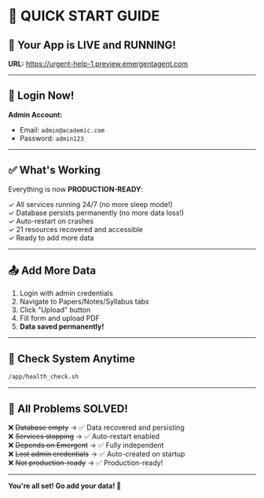 # 🎯 QUICK START GUIDE

## 🚀 Your App is LIVE and RUNNING!

**URL:** https://urgent-help-1.preview.emergentagent.com

---

## 🔑 Login Now!

**Admin Account:**
- Email: `admin@academic.com`
- Password: `admin123`

---

## ✅ What's Working

Everything is now **PRODUCTION-READY**:

✓ All services running 24/7 (no more sleep mode!)  
✓ Database persists permanently (no more data loss!)  
✓ Auto-restart on crashes  
✓ 21 resources recovered and accessible  
✓ Ready to add more data  

---

## 📤 Add More Data

1. Login with admin credentials
2. Navigate to Papers/Notes/Syllabus tabs
3. Click "Upload" button
4. Fill form and upload PDF
5. **Data saved permanently!**

---

## 🔧 Check System Anytime

```bash
/app/health_check.sh
```

---

## 🎉 All Problems SOLVED!

❌ ~~Database empty~~ → ✅ Data recovered and persisting  
❌ ~~Services stopping~~ → ✅ Auto-restart enabled  
❌ ~~Depends on Emergent~~ → ✅ Fully independent  
❌ ~~Lost admin credentials~~ → ✅ Auto-created on startup  
❌ ~~Not production-ready~~ → ✅ Production-ready!  

---

**You're all set! Go add your data! 🚀**
